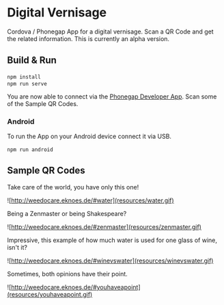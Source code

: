 # Digital Vernisage
Cordova / Phonegap App for a digital vernisage. Scan a QR Code and get the related information. 
This is currently an alpha version.

## Build & Run
    
    npm install
    npm run serve
    
You are now able to connect via the [Phonegap Developer App](https://play.google.com/store/apps/details?id=com.adobe.phonegap.app). Scan some of the Sample QR Codes.

### Android
To run the App on your Android device connect it via USB.
    
    npm run android
    
## Sample QR Codes
Take care of the world, you have only this one!

![http://weedocare.eknoes.de/#water](resources/water.gif)

Being a Zenmaster or being Shakespeare?

![http://weedocare.eknoes.de/#zenmaster](resources/zenmaster.gif)

Impressive, this example of how much water is used for one glass of wine, isn't it?

![http://weedocare.eknoes.de/#winevswater](resources/winevswater.gif)

Sometimes, both opinions have their point.

![http://weedocare.eknoes.de/#youhaveapoint](resources/youhaveapoint.gif)
